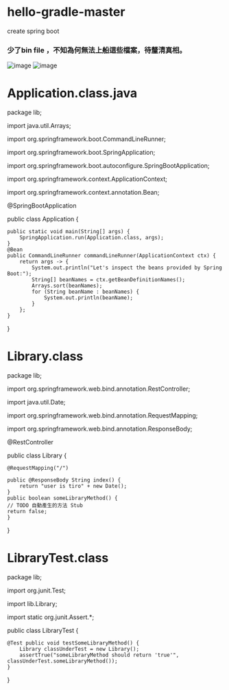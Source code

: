 # hello-gradle-master
create spring boot 

### 少了bin file ，不知為何無法上船這些檔案，待釐清真相。
![image](https://user-images.githubusercontent.com/19975383/47081718-05af9b00-d23e-11e8-8dad-0518d6d30c65.png)
![image](https://user-images.githubusercontent.com/19975383/47081844-558e6200-d23e-11e8-9560-161cf6528e5b.png)             

# Application.class.java

package lib;

import java.util.Arrays;

import org.springframework.boot.CommandLineRunner;

import org.springframework.boot.SpringApplication;

import org.springframework.boot.autoconfigure.SpringBootApplication;

import org.springframework.context.ApplicationContext;

import org.springframework.context.annotation.Bean;



@SpringBootApplication



public class Application {


    public static void main(String[] args) {
        SpringApplication.run(Application.class, args);
    }
    @Bean
    public CommandLineRunner commandLineRunner(ApplicationContext ctx) {
        return args -> {
            System.out.println("Let's inspect the beans provided by Spring Boot:");
            String[] beanNames = ctx.getBeanDefinitionNames();
            Arrays.sort(beanNames);
            for (String beanName : beanNames) {
                System.out.println(beanName);
            }
        };
    }	
}



# Library.class

package lib;


import org.springframework.web.bind.annotation.RestController;

import java.util.Date;

import org.springframework.web.bind.annotation.RequestMapping;

import org.springframework.web.bind.annotation.ResponseBody;

@RestController



public class Library {

    @RequestMapping("/")
    
    public @ResponseBody String index() {
        return "user is tiro" + new Date();
    }
    public boolean someLibraryMethod() {
	// TODO 自動產生的方法 Stub
	return false;
	}
}



# LibraryTest.class

package lib;

import org.junit.Test;

import lib.Library;

import static org.junit.Assert.*;

public class LibraryTest {

    @Test public void testSomeLibraryMethod() {
        Library classUnderTest = new Library();
        assertTrue("someLibraryMethod should return 'true'", classUnderTest.someLibraryMethod());
    }
}
